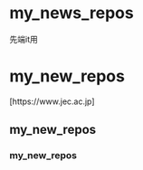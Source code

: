 # my_news_repos
先端it用
<h1>my_new_repos</h1>
[https://www.jec.ac.jp]

## my_new_repos
### my_new_repos
